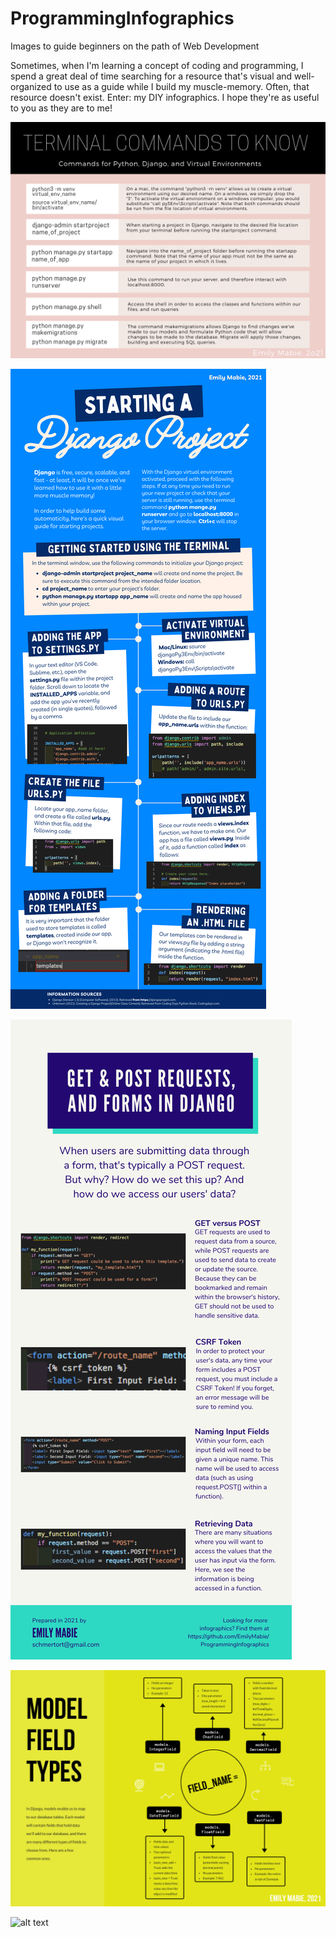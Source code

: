 # ProgrammingInfographics
Images to guide beginners on the path of Web Development

Sometimes, when I'm learning a concept of coding and programming, I spend a great deal of time searching for a resource that's visual and well-organized to use as a guide while I build my muscle-memory. Often, that resource doesn't exist.
Enter: my DIY infographics. I hope they're as useful to you as they are to me!

![alt text](https://github.com/EmilyMabie/ProgrammingInfographics/blob/main/Terminal%20Commands%20to%20Know.png)

![alt text](https://github.com/EmilyMabie/ProgrammingInfographics/blob/main/DjangoProjectInfoGraphic-1%202.png)

![alt text](https://github.com/EmilyMabie/ProgrammingInfographics/blob/main/GET%20POST%20request%20Forms%20Django%20Infographic.png)

![alt text](https://github.com/EmilyMabie/ProgrammingInfographics/blob/main/Model%20Field%20Types.png) 

![alt text]()


